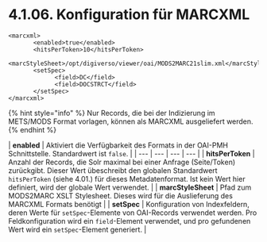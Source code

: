 # 4.1.06. Konfiguration für MARCXML

```markup
<marcxml>
       <enabled>true</enabled>
       <hitsPerToken>10</hitsPerToken>
       <marcStyleSheet>/opt/digiverso/viewer/oai/MODS2MARC21slim.xml</marcStyleSheet>
       <setSpec>
             <field>DC</field>
             <field>DOCSTRCT</field>
       </setSpec>
</marcxml>
```

{% hint style="info" %}
Nur Records, die bei der Indizierung im METS/MODS Format vorlagen, können als MARCXML ausgeliefert werden.
{% endhint %}



| **enabled**  | Aktiviert die Verfügbarkeit des Formats in der OAI-PMH Schnittstelle. Standardwert ist `false`. |
| --- | --- | --- | --- |
| **hitsPerToken**  | Anzahl der Records, die Solr maximal bei einer Anfrage \(Seite/Token\) zurückgibt. Dieser Wert übeschreibt den globalen Standardwert `hitsPerToken` \(siehe 4.01.\) für dieses Metadatenformat. Ist kein Wert hier definiert, wird der globale Wert verwendet. |
| **marcStyleSheet**  | Pfad zum MODS2MARC XSLT Stylesheet. Dieses wird für die Auslieferung des MARCXML Formats benötigt |
| **setSpec**  | Konfiguration von Indexfeldern, deren Werte für `setSpec`-Elemente von OAI-Records verwendet werden. Pro Feldkonfiguration wird ein `field`-Element verwendet, und pro gefundenen Wert wird ein `setSpec`-Element generiert. |

